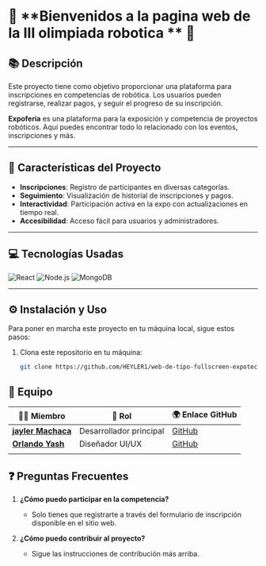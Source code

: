 # 🎉 **Bienvenidos a la pagina web de la III olimpiada robotica ** 🎉
## 📚 **Descripción**
Este proyecto tiene como objetivo proporcionar una plataforma para inscripciones en competencias de robótica. Los usuarios pueden registrarse, realizar pagos, y seguir el progreso de su inscripción.

**Expoferia** es una plataforma para la exposición y competencia de proyectos robóticos. Aquí puedes encontrar todo lo relacionado con los eventos, inscripciones y más.

---

## 🚀 **Características del Proyecto**
- **Inscripciones**: Registro de participantes en diversas categorías.
- **Seguimiento**: Visualización de historial de inscripciones y pagos.
- **Interactividad**: Participación activa en la expo con actualizaciones en tiempo real.
- **Accesibilidad**: Acceso fácil para usuarios y administradores.

---

## 💻 **Tecnologías Usadas**
![React](https://img.shields.io/badge/React-61DAFB?style=for-the-badge&logo=react&logoColor=black)
![Node.js](https://img.shields.io/badge/Node.js-8CC84B?style=for-the-badge&logo=node.js&logoColor=white)
![MongoDB](https://img.shields.io/badge/MongoDB-47A248?style=for-the-badge&logo=mongodb&logoColor=white)

---

## ⚙️ **Instalación y Uso**

Para poner en marcha este proyecto en tu máquina local, sigue estos pasos:

1. Clona este repositorio en tu máquina:
   ```bash
   git clone https://github.com/HEYLER1/web-de-tipo-fullscreen-expotec-unaj.git


## 👥 **Equipo**

| 🧑‍💻 **Miembro**           | 👤 **Rol**              | 🌍 **Enlace GitHub**                                   |
|---------------------------|-------------------------|--------------------------------------------------------|
| **[jayler Machaca](https://github.com/HEYLER1)** | Desarrollador principal | [GitHub](https://github.com/HEYLER1)                 |
| **[Orlando Yash](https://github.com/yash-dev-icd)** |  Diseñador UI/UX        | [GitHub](https://github.com/yash-dev-icd)              | 
         |


## ❓ **Preguntas Frecuentes**
1. **¿Cómo puedo participar en la competencia?**
   - Solo tienes que registrarte a través del formulario de inscripción disponible en el sitio web.

2. **¿Cómo puedo contribuir al proyecto?**
   - Sigue las instrucciones de contribución más arriba.

